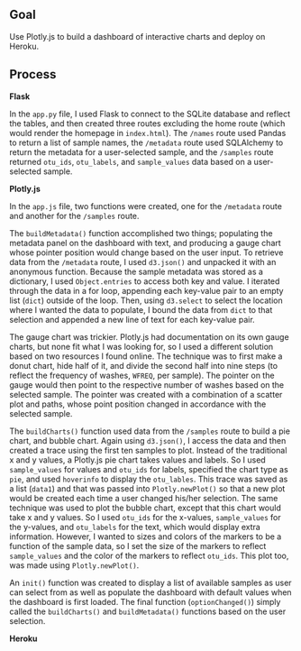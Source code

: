 ## Goal

Use Plotly.js to build a dashboard of interactive charts and deploy on Heroku.

## Process

**Flask**

In the `app.py` file, I used Flask to connect to the SQLite database and reflect the tables, and then created three routes excluding the home route (which would render the homepage in `index.html`). The `/names` route used Pandas to return a list of sample names, the `/metadata` route used SQLAlchemy to return the metadata for a user-selected sample, and the `/samples` route returned `otu_ids`, `otu_labels`, and `sample_values` data based on a user-selected sample.

**Plotly.js**

In the `app.js` file, two functions were created, one for the `/metadata` route and another for the `/samples` route. 

The `buildMetadata()` function accomplished two things; populating the metadata panel on the dashboard with text, and producing a gauge chart whose pointer position would change based on the user input. To retrieve data from the `/metadata` route, I used `d3.json()` and unpacked it with an anonymous function. Because the sample metadata was stored as a dictionary, I used `Object.entries` to access both key and value. I iterated through the data in a for loop, appending each key-value pair to an empty list (`dict`) outside of the loop. Then, using `d3.select` to select the location where I wanted the data to populate, I bound the data from  `dict` to that selection and appended a new line of text for each key-value pair.

The gauge chart was trickier. Plotly.js had documentation on its own gauge charts, but none fit what I was looking for, so I used a different solution based on two resources I found online. The technique was to first make a donut chart, hide half of it, and divide the second half into nine steps (to reflect the frequency of washes, `WFREQ`, per sample). The pointer on the gauge would then point to the respective number of washes based on the selected sample. The pointer was created with a combination of a scatter plot and paths, whose point position changed in accordance with the selected sample.

The `buildCharts()` function used data from the `/samples` route to build a pie chart, and bubble chart. Again using `d3.json()`, I access the data and then created a trace using the first ten samples to plot. Instead of the traditional x and y values, a Plotly.js pie chart takes values and labels. So I used `sample_values` for values and `otu_ids` for labels, specified the chart type as `pie`, and used `hoverinfo` to display the  `otu_lables`. This trace was saved as a list (`data1`) and that was passed into `Plotly.newPlot()` so that a new plot would be created each time a user changed his/her selection. The same technique was used to plot the bubble chart, except that this chart would take x and y values. So I used `otu_ids` for the x-values, `sample_values` for the y-values, and `otu_labels` for the text, which would display extra information. However, I wanted to sizes and colors of the markers to be a function of the sample data, so I set the size of the markers to reflect `sample_values` and the color of the markers to reflect `otu_ids`. This plot too, was made using `Plotly.newPlot()`. 

An `init()` function was created to display a list of available samples as user can select from as well as populate the dashboard with default values when the dashboard is first loaded. The final function (`optionChanged()`) simply called the `buildCharts()` and `buildMetadata()` functions based on the user selection. 

**Heroku**
